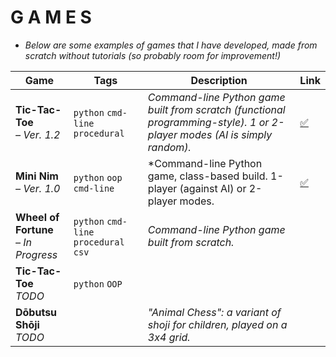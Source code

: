 # G A M E S

- *Below are some examples of games that I have developed, made from scratch without tutorials (so probably room for improvement!)*


Game | Tags | Description | Link
-----|------|-------------|------
**Tic-Tac-Toe**<br>   *– Ver. 1.2* | ```python``` ```cmd-line``` ```procedural``` | *Command-line Python game built from scratch (functional programming-style). 1 or 2-player modes (AI is simply random).* | [:white_check_mark:](https://github.com/mjs375/Coding-Gymnasium/blob/main/Games/tictactoe.py)
**Mini Nim**<br>   *– Ver. 1.0* | ```python``` ```oop``` ```cmd-line``` | *Command-line Python game, class-based build. 1-player (against AI) or 2-player modes. | [:white_check_mark:](https://github.com/mjs375/Coding-Gymnasium/blob/main/Games/mininim.py)
**Wheel of Fortune**<br>   *– In Progress* | ```python``` ```cmd-line``` ```procedural``` ```csv``` | *Command-line Python game built from scratch.*
**Tic-Tac-Toe**<br>   *TODO* | ```python``` ```OOP``` | |
**Dōbutsu Shōji**<br>   *TODO*| | *"Animal Chess": a variant of shoji for children, played on a 3x4 grid.* |
